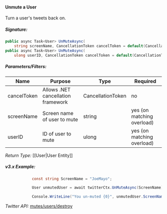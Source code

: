 #### Unmute a User

Turn a user's tweets back on.

##### Signature:

```c#
public async Task<User> UnMuteAsync(
    string screenName, CancellationToken cancelToken = default(CancellationToken));
public async Task<User> UnMuteAsync(
    ulong userID, CancellationToken cancelToken = default(CancellationToken))
```

##### Parameters/Filters:

| Name | Purpose | Type | Required |
|------|---------|------|----------|
| cancelToken | Allows .NET cancellation framework | CancellationToken | no |
| screenName | Screen name of user to mute | string | yes (on matching overload) |
| userID | ID of user to mute | ulong | yes (on matching overload) |

*Return Type:* [[User|User Entity]]

##### v3.x Example:

```c#
            const string ScreenName = "JoeMayo";

            User unmutedUser = await twitterCtx.UnMuteAsync(ScreenName);

            Console.WriteLine("You un-muted {0}", unmutedUser.ScreenNameResponse);
```

*Twitter API:* [mutes/users/destroy](https://developer.twitter.com/en/docs/accounts-and-users/mute-block-report-users/api-reference/post-mutes-users-destroy)